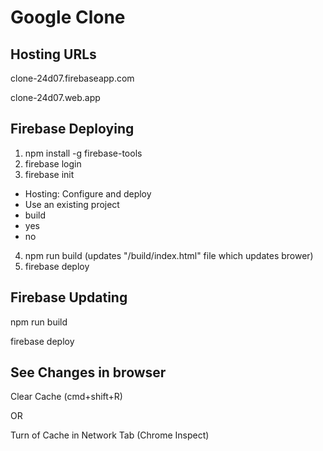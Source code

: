 # Google Clone

## Hosting URLs
clone-24d07.firebaseapp.com

clone-24d07.web.app

## Firebase Deploying
1. npm install -g firebase-tools
2. firebase login
3. firebase init
- Hosting: Configure and deploy
- Use an existing project
- build
- yes
- no
4. npm run build (updates "/build/index.html" file which updates brower)
5. firebase deploy

## Firebase Updating
npm run build

firebase deploy

## See Changes in browser
Clear Cache (cmd+shift+R)

OR

Turn of Cache in Network Tab (Chrome Inspect)
